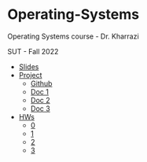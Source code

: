 # Operating-Systems

Operating Systems course  - Dr. Kharrazi

SUT - Fall 2022

 - [Slides](https://github.com/saaz742/Operating-Systems/tree/main/Slide)
 - [Project](https://github.com/saaz742/Operating-Systems/tree/main/Project)
     - [Github](https://github.com/saaz742/os-project)
     - [Doc 1](https://github.com/saaz742/Operating-Systems/blob/main/Project/ce424-002-ghw1.1.pdf)
     - [Doc 2](https://github.com/saaz742/Operating-Systems/blob/main/Project/ce424-002-ghw2.pdf)
     - [Doc 3](https://github.com/saaz742/Operating-Systems/blob/main/Project/ce424-002-ghw3.pdf)
 - [HWs](https://github.com/saaz742/Operating-Systems/tree/main/HWs)
     - [0](https://github.com/saaz742/Operating-Systems/tree/main/HWs/0)
     - [1](https://github.com/saaz742/Operating-Systems/tree/main/HWs/1)
     - [2](https://github.com/saaz742/Operating-Systems/tree/main/HWs/2)
     - [3](https://github.com/saaz742/Operating-Systems/tree/main/HWs/3)
  

